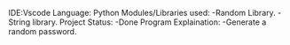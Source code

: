 
IDE:Vscode
Language: Python
Modules/Libraries used:
-Random Library. 
-String library.
Project Status:
-Done
Program Explaination:
-Generate a random password.